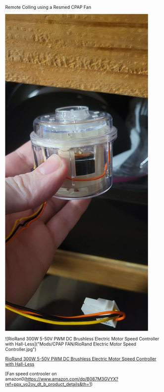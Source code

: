 Remote Colling using a Resmed CPAP Fan 


![RESMED CPAP Fan](RESMED_Fan.jpg)

![RioRand 300W 5-50V PWM DC Brushless Electric Motor Speed Controller with Hall-Less]("Mods/CPAP FAN/RioRand Electric Motor Speed Controller.jpg")

[RioRand 300W 5-50V PWM DC Brushless Electric Motor Speed Controller with Hall-Less](https://www.amazon.com/dp/B087M3GVYX?ref=ppx_yo2ov_dt_b_product_details&th=1)

[Fan speed controoler on amazon0(https://www.amazon.com/dp/B087M3GVYX?ref=ppx_yo2ov_dt_b_product_details&th=1)

